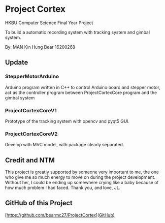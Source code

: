 # Project Cortex

HKBU Computer Science Final Year Project

To build a automatic recording system with tracking system and gimbal system.

By: MAN Kin Hung Bear 16200268

## Update

### StepperMotorArduino

Arduino program written in C++ to control Arduino board and stepper motor, act as the controller program between ProjectCortexCore program and the gimbal system

### ProjectCortexCoreV1

Prototype of the tracking system with opencv and pyqt5 GUI.

### ProjectCortexCoreV2

Develop with MVC model, with package clearly separated.

## Credit and NTM

This project is greatly supported by someone very important to me, the one who give me so much energy to move on during the project development. Without her, I could be ending up somewhere crying like a baby because of how much problem I had faced. Thank you, and love, JL.

## GitHub of this Project

[https://github.com/bearmc27/ProjectCortex](GitHub)